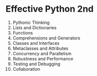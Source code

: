 # Effective Python 2nd
1. Pythonic Thinking
2. Lists and Dictionaries
3. Functions
4. Comprehensions and Generators
5. Classes and Interfaces
6. Metaclasses and Attributes
7. Concurrency and Parallelism
8. Robustness and Performance
9. Testing and Debugging
10. Collaboration